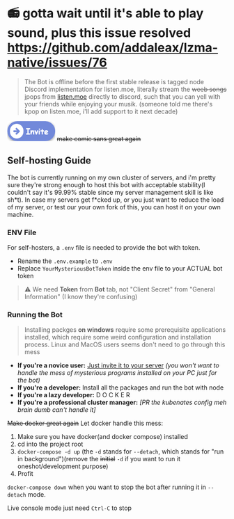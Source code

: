 # 📻 gotta wait until it's able to play sound, plus this issue resolved https://github.com/addaleax/lzma-native/issues/76

> The Bot is offline before the first stable release is tagged
node 
Discord implementation for listen.moe, literally stream the ~~weeb songs~~ jpops from [listen.moe](https://listen.moe) directly to discord, such that you can yell with your friends while enjoying your musik. (someone told me there's kpop on listen.moe, i'll add support to it next decade)

[![](./assets/button.png)](https://discordapp.com/oauth2/authorize?client_id=369081438798217216&permissions=53578816&scope=bot) ~~make comic sans great again~~

## Self-hosting Guide

The bot is currently running on my own cluster of servers, and i'm pretty sure they're strong enough to host this bot with acceptable stability(I couldn't say it's 99.99% stable since my server management skill is like sh\*t).
In case my servers get f\*cked up, or you just want to reduce the load of my server, or test our your own fork of this, you can host it on your own machine.

### ENV File
For self-hosters, a `.env` file is needed to provide the bot with token.

- Rename the `.env.example` to `.env`
- Replace `YourMysteriousBotToken` inside the env file to your ACTUAL bot token

> ⚠ We need **Token** from **Bot** tab, not "Client Secret" from "General Information" (I know they're confusing)

### Running the Bot

> Installing packges **on windows** require some prerequisite applications installed, which require some weird configuration and installation process. Linux and MacOS users seems don't need to go through this mess
- **If you're a novice user:** [Just invite it to your server](https://discordapp.com/oauth2/authorize?client_id=369081438798217216&permissions=53578816&scope=bot) _(you won't want to handle the mess of mysterious programs installed on your PC just for the bot)_
- **If you're a developer:** Install all the packages and run the bot with node
- **If you're a lazy developer:**  D O C K E R
- **If you're a professional cluster manager:** _[PR the kubenates config meh brain dumb can't handle it]_

~~Make docker great again~~ Let docker handle this mess:

1. Make sure you have docker(and docker compose) installed
2. cd into the project root
3. `docker-compose -d up` (the `-d` stands for `--detach`, which stands for "run in background")(remove the ~~initial~~ `-d` if you want to run it oneshot/development purpose)
4. Profit

`docker-compose down` when you want to stop the bot after running it in `--detach` mode.

Live console mode just need `Ctrl-C` to stop